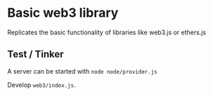 # Basic web3 library

Replicates the basic functionality of libraries like web3.js or ethers.js

## Test / Tinker 

A server can be started with `node node/provider.js`

Develop `web3/index.js`.